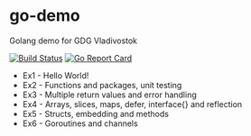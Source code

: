 # go-demo
Golang demo for GDG Vladivostok

[![Build Status](https://travis-ci.org/C-Pro/go-demo.svg?branch=master)](https://travis-ci.org/C-Pro/go-demo)
[![Go Report Card](https://goreportcard.com/badge/github.com/C-Pro/go-demo)](https://goreportcard.com/report/github.com/C-Pro/go-demo)

* Ex1 - Hello World!
* Ex2 - Functions and packages, unit testing
* Ex3 - Multiple return values and error handling
* Ex4 - Arrays, slices, maps, defer, interface{} and reflection
* Ex5 - Structs, embedding and methods
* Ex6 - Goroutines and channels
